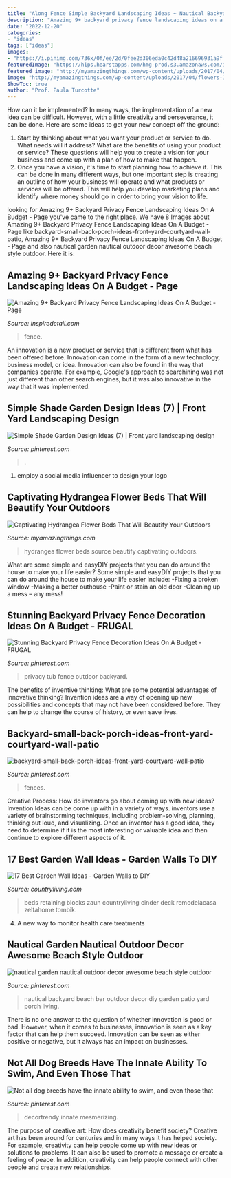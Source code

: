 ```yaml
---
title: "Along Fence Simple Backyard Landscaping Ideas ~ Nautical Backyard Beach Bar Outdoor Decor Diy Garden Patio Yard Porch Living"
description: "Amazing 9+ backyard privacy fence landscaping ideas on a budget"
date: "2022-12-20"
categories:
- "ideas"
tags: ["ideas"]
images:
- "https://i.pinimg.com/736x/0f/ee/2d/0fee2d306eda0c42d48a216696931a9f.jpg"
featuredImage: "https://hips.hearstapps.com/hmg-prod.s3.amazonaws.com/images/creditremodelandolacasa-com-1585535880.jpg?crop=0.888888888888889xw:1xh;center,top&amp;resize=480:*"
featured_image: "http://myamazingthings.com/wp-content/uploads/2017/04/flowers-1.jpg"
image: "http://myamazingthings.com/wp-content/uploads/2017/04/flowers-1.jpg"
ShowToc: true
author: "Prof. Paula Turcotte"
---
```



How can it be implemented?
In many ways, the implementation of a new idea can be difficult. However, with a little creativity and perseverance, it can be done. Here are some ideas to get your new concept off the ground: 
1. Start by thinking about what you want your product or service to do. What needs will it address? What are the benefits of using your product or service? These questions will help you to create a vision for your business and come up with a plan of how to make that happen. 
2. Once you have a vision, it's time to start planning how to achieve it. This can be done in many different ways, but one important step is creating an outline of how your business will operate and what products or services will be offered. This will help you develop marketing plans and identify where money should go in order to bring your vision to life.

	

		
looking for Amazing 9+ Backyard Privacy Fence Landscaping Ideas On A Budget - Page you've came to the right place. We have 8 Images about Amazing 9+ Backyard Privacy Fence Landscaping Ideas On A Budget - Page like backyard-small-back-porch-ideas-front-yard-courtyard-wall-patio, Amazing 9+ Backyard Privacy Fence Landscaping Ideas On A Budget - Page and also nautical garden nautical outdoor decor awesome beach style outdoor. Here it is:
		
    
## Amazing 9+ Backyard Privacy Fence Landscaping Ideas On A Budget - Page

<img loading=lazy src="https://i0.wp.com/inspiredetail.com/wp-content/uploads/2018/09/Amazing-9-Backyard-Privacy-Fence-Landscaping-Ideas-On-A-Budget-09.jpg?resize=640%2C858" onerror="this.onerror=null;this.src='https://tse2.mm.bing.net/th?id=OIP.Iyaa_6FbwKnQoSCyWPix6wHaJ7&amp;pid=15.1';" alt="Amazing 9+ Backyard Privacy Fence Landscaping Ideas On A Budget - Page">

_Source: inspiredetail.com_

>fence. 

	

An innovation is a new product or service that is different from what has been offered before. Innovation can come in the form of a new technology, business model, or idea. Innovation can also be found in the way that companies operate. For example, Google's approach to searchining was not just different than other search engines, but it was also innovative in the way that it was implemented.

    
## Simple Shade Garden Design Ideas (7) | Front Yard Landscaping Design

<img loading=lazy src="https://i.pinimg.com/736x/d0/2f/92/d02f9228a0e3965fc8faeb59090bb936.jpg" onerror="this.onerror=null;this.src='https://tse2.mm.bing.net/th?id=OIP.KvYSL2XGil3GM265yjeWsgHaJ3&amp;pid=15.1';" alt="Simple Shade Garden Design Ideas (7) | Front yard landscaping design">

_Source: pinterest.com_

>. 

	

1. employ a social media influencer to design your logo 

    
## Captivating Hydrangea Flower Beds That Will Beautify Your Outdoors

<img loading=lazy src="http://myamazingthings.com/wp-content/uploads/2017/04/flowers-1.jpg" onerror="this.onerror=null;this.src='https://tse4.mm.bing.net/th?id=OIP.knc776x2DYb2zGnYZev9WwHaJ4&amp;pid=15.1';" alt="Captivating Hydrangea Flower Beds That Will Beautify Your Outdoors">

_Source: myamazingthings.com_

>hydrangea flower beds source beautify captivating outdoors. 

	

What are some simple and easyDIY projects that you can do around the house to make your life easier?
Some simple and easyDIY projects that you can do around the house to make your life easier include: 
-Fixing a broken window 
-Making a better outhouse 
-Paint or stain an old door 
-Cleaning up a mess – any mess!

    
## Stunning Backyard Privacy Fence Decoration Ideas On A Budget - FRUGAL

<img loading=lazy src="https://i.pinimg.com/736x/d1/82/e6/d182e6397ac463161a7ae5a78766c394.jpg" onerror="this.onerror=null;this.src='https://tse3.mm.bing.net/th?id=OIP.vr_SgbiVaAdG0P7wbcBT_AHaF_&amp;pid=15.1';" alt="Stunning Backyard Privacy Fence Decoration Ideas On A Budget - FRUGAL">

_Source: pinterest.com_

>privacy tub fence outdoor backyard. 

	

The benefits of inventive thinking: What are some potential advantages of innovative thinking?
Invention ideas are a way of opening up new possibilities and concepts that may not have been considered before. They can help to change the course of history, or even save lives.

    
## Backyard-small-back-porch-ideas-front-yard-courtyard-wall-patio

<img loading=lazy src="https://i.pinimg.com/736x/02/20/23/02202395febab0b70c52ce42e3307515.jpg" onerror="this.onerror=null;this.src='https://tse1.mm.bing.net/th?id=OIP.ASo-uUVUcTvJYYq33YjnGgHaJ3&amp;pid=15.1';" alt="backyard-small-back-porch-ideas-front-yard-courtyard-wall-patio">

_Source: pinterest.com_

>fences. 

	

Creative Process: How do inventors go about coming up with new ideas?
Invention Ideas can be come up with in a variety of ways. inventors use a variety of brainstorming techniques, including problem-solving, planning, thinking out loud, and visualizing. Once an inventor has a good idea, they need to determine if it is the most interesting or valuable idea and then continue to explore different aspects of it.

    
## 17 Best Garden Wall Ideas - Garden Walls To DIY

<img loading=lazy src="https://hips.hearstapps.com/hmg-prod.s3.amazonaws.com/images/creditremodelandolacasa-com-1585535880.jpg?crop=0.888888888888889xw:1xh;center,top&amp;resize=480:*" onerror="this.onerror=null;this.src='https://tse4.mm.bing.net/th?id=OIP.eXfzXRp6Q-RygLtNFOk_nQAAAA&amp;pid=15.1';" alt="17 Best Garden Wall Ideas - Garden Walls to DIY">

_Source: countryliving.com_

>beds retaining blocks zaun countryliving cinder deck remodelacasa zeltahome tombik. 

	

4. A new way to monitor health care treatments

    
## Nautical Garden Nautical Outdoor Decor Awesome Beach Style Outdoor

<img loading=lazy src="https://i.pinimg.com/736x/0c/02/88/0c028885c63808a8b3a11574e1a3f06c.jpg" onerror="this.onerror=null;this.src='https://tse3.mm.bing.net/th?id=OIP.-2SvddrZFTciBolHWw5wXgHaFk&amp;pid=15.1';" alt="nautical garden nautical outdoor decor awesome beach style outdoor">

_Source: pinterest.com_

>nautical backyard beach bar outdoor decor diy garden patio yard porch living. 

	

There is no one answer to the question of whether innovation is good or bad. However, when it comes to businesses, innovation is seen as a key factor that can help them succeed. Innovation can be seen as either positive or negative, but it always has an impact on businesses.

    
## Not All Dog Breeds Have The Innate Ability To Swim, And Even Those That

<img loading=lazy src="https://i.pinimg.com/736x/0f/ee/2d/0fee2d306eda0c42d48a216696931a9f.jpg" onerror="this.onerror=null;this.src='https://tse2.mm.bing.net/th?id=OIP.yUgjocbTRYHXVu5WMmyxswHaJ3&amp;pid=15.1';" alt="Not all dog breeds have the innate ability to swim, and even those that">

_Source: pinterest.com_

>decortrendy innate mesmerizing. 

	

The purpose of creative art: How does creativity benefit society?
Creative art has been around for centuries and in many ways it has helped society. For example, creativity can help people come up with new ideas or solutions to problems. It can also be used to promote a message or create a feeling of peace. In addition, creativity can help people connect with other people and create new relationships.

